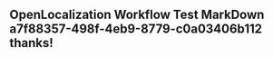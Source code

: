 <properties
ms.topic="hero-topic"
ms.test1="hero-topic"
ms.test2="test"/>


## OpenLocalization Workflow Test MarkDown a7f88357-498f-4eb9-8779-c0a03406b112 thanks!



<!--HONumber=Jul16_HO2-->


